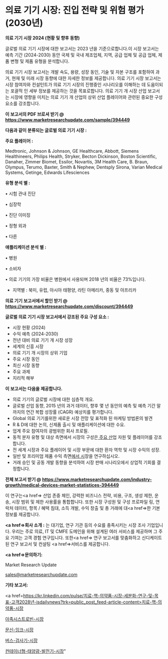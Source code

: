 # 의료 기기 시장: 진입 전략 및 위험 평가(2030년)

<strong>의료 기기 시장 2024 (현황 및 향후 동향)</strong>

글로벌 의료 기기 시장에 대한 보고서는 2023 년을 기준으로합니다.이 시장 보고서는 예측 기간 (2024-2030) 동안 국제 및 국내 제조업체, 지역, 공급 업체 및 공급 업체, 제품 변형 및 제품 유형을 분석합니다.

의료 기기 시장 보고서는 개발 속도, 용량, 성장 동인, 기술 및 자본 구조를 포함하여 과거, 현재 및 미래 시장 동향에 대한 자세한 정보를 제공합니다. 의료 기기 시장 보고서는 시장 참여자와 컨설턴트가 의료 기기 시장의 진행중인 시나리오를 이해하는 데 도움이되는 포괄적 인 세부 정보를 제공하는 것을 목표로합니다. 의료 기기 개 시장 산업 보고서는 시장에 영향을 미치는 의료 기기 개 산업의 상위 산업 플레이어와 관련된 중요한 구성 요소를 강조합니다.



<strong>이 보고서의 PDF 브로셔 받기 @ <a href=https://www.marketresearchupdate.com/sample/394449>https://www.marketresearchupdate.com/sample/394449</a></strong>



<strong>다음과 같이 분류되는 글로벌 의료 기기 시장 :</strong>



<strong>주요 플레이어 :</strong>

Medtronic, Johnson & Johnson, GE Healthcare, Abbott, Siemens Healthineers, Philips Health, Stryker, Becton Dickinson, Boston Scientific, Danaher, Zimmer Biomet, Essilor, Novartis, 3M Health Care, B. Braun, Olympus, Terumo, Baxter, Smith & Nephew, Dentsply Sirona, Varian Medical Systems, Getinge, Edwards Lifesciences



<strong>유형 분석 별 :</strong>

• 시험 관내 진단

• 심장학

• 진단 이미징

• 정형 외과

• 다른



<strong>애플리케이션 분석 별 :</strong>

• 병원

• 소비자

• 의료 기기의 가장 비율은 병원에서 사용되며 2018 년의 비율은 73%입니다.

<ul>
  <li>지역별 : 북미, 유럽, 아시아 태평양, 라틴 아메리카, 중동 및 아프리카</li>
</ul>


<strong>의료 기기 보고서에서 할인 받기 @ <a href=https://www.marketresearchupdate.com/discount/394449>https://www.marketresearchupdate.com/discount/394449</a></strong>



<strong>글로벌 의료 기기 시장 보고서에서 강조된 주요 구성 요소 :</strong>
<ul>
  <li>시장 현황 (2024)</li>
  <li>수익 예측 (2024-2030)</li>
  <li>전년 대비 의료 기기 개 시장 성장</li>
  <li>세계의 신흥 시장</li>
  <li>의료 기기 개 시장의 상위 기업</li>
  <li>주요 시장 동인</li>
  <li>최신 시장 동향</li>
  <li>주요 과제</li>
  <li>지리적 해부</li>
</ul>


<strong>이 보고서는 다음을 제공합니다.</strong>
<ul>
  <li>의료 기기의 글로벌 시장에 대한 심층적 개요.</li>
  <li>글로벌 산업 동향, 2015 년의 과거 데이터, 향후 몇 년 동안의 예측 및 예측 기간 말까지의 연간 복합 성장률 (CAGR) 예상치를 평가합니다.</li>
  <li>Global 의료 기기를위한 새로운 시장 전망 및 표적화 된 마케팅 방법론의 발견</li>
  <li>R &amp; D에 대한 논의, 신제품 출시 및 애플리케이션에 대한 수요.</li>
  <li>업계 주요 참여자의 광범위한 회사 프로필.</li>
  <li>동적 분자 유형 및 대상 측면에서 시장의 구성은<a href=> 주요 산</a>업 자원 및 플레이어를 강조합니다.</li>
  <li>전 세계 시장과 주요 플레이어 및 시장 부문에 대한 환자 역학 및 시장 수익의 성장.</li>
  <li>일반 및 프리미엄 제품 수익 측면<a href=>에서 시</a>장을 연구하십시오.</li>
  <li>거래 승인 및 공동 개발 동향을 분석하여 시장 판매 시나리오에서 상업적 기회를 결정합니다.</li>
</ul>



<strong>전체 보고서 받기 @ <a href=https://www.marketresearchupdate.com/industry-growth/medical-devices-market-statistices-394449>https://www.marketresearchupdate.com/industry-growth/medical-devices-market-statistices-394449</a></strong>

이 연구는<a href=> 산업 존중</a> 체인, 강력한 비즈니스 전략, 비용, 구조, 생성 제한, 운송, 시장 범위 및 제한 사용률을 통합합니다. 또한 시장 구성원 및 구성 프로파일 링, 연락처 데이터, 항목 / 혜택 침대, 소득 개발, 수익 창출 및 총 거래에 대<a href=>한 기본 </a>정보를 제공합니다.



<strong><a href=>회사 소</a>개 :</strong>
는 대기업, 연구 기관 등의 수요를 충족시키는 시장 조사 기업입니다. 우리는 주로 의료, IT 및 CMFE 도메인을 위해 설계된 여러 서비스를 제공하며 그 주요 기여는 고객 경험 연구입니다. 또한<a href=> 연구 보</a>고서를 맞춤화하고 신디케이트 된 연구 보고서 및 컨설팅 <a href=>서비스</a>를 제공합니다.



<strong><a href=>문의하기:</a></strong>

Market Research Update

sales@marketresearchupdate.com



<strong>기타 보고서:</strong>

<a href=https://kr.linkedin.com/pulse/치료-핵-의약품-시장-세분화-연구-및-목표-고객2028년-isdailynews?trk=public_post_feed-article-content>치료-핵-의약품-시장</a>

<a href=https://www.linkedin.com/pulse/아족시스트로빈-시장-경쟁-분석-및-성장-잠재력-2029-trend-tracking-tips-360-analysis/>아족시스트로빈-시장</a>

<a href=https://www.linkedin.com/pulse/문신-잉크-시장-세분화-연구-및-목표-고객2029년-trend-tracking-tips-360-analysis-ii6yf/>문신-잉크-시장</a>

<a href=https://www.linkedin.com/pulse/버스-검사기-시장-동향-및-성장-전망-data-dive-diaries-24-analysis-llhnf/>버스-검사기-시장</a>

<a href=https://www.linkedin.com/pulse/컨테이너형-태양광-발전기-시장-현재-및-미래-성장-2030-data-dive-diaries-24-analysis-ig0df/>컨테이너형-태양광-발전기-시장</a>"
